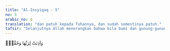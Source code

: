 ```yaml
---
title: "Al-Insyiqaq - 5"
no: 5
arabic_no: ٥
translation: "dan patuh kepada Tuhannya, dan sudah semestinya patuh."
tafsir: "Selanjutnya Allah menerangkan bahwa bila bumi dan gunung-gunung hancur berkeping-keping sehingga menjadi rata dan mengeluarkan apa yang ada di dalam \"perut\"-nya, maka hal itu adalah karena ketundukannya pada perintah Allah dan kepatuhan melakukan kehendak-Nya.\n\nDalam ayat-ayat lain, Allah berfirman:\n\nApabila bumi diguncangkan dengan guncangan yang dahsyat, dan bumi telah mengeluarkan beban-beban berat (yang dikandung)nya. (az-Zalzalah/99: 1-2)\n\nDan apabila kuburan-kuburan dibongkar. (al-Infithar/82: 4)\n\nMaka tidakkah dia mengetahui apabila apa yang di dalam kubur dikeluarkan. (al-'Adiyat/100: 9)\n\nUntuk tafsir pada kalimat \"langit terbelah\" di atas, dapat dilihat kembali pada telaah ilmiah Surah al-Insyiqaq/84:1-5, lihat pula telaah ilmiah Surah al-haqqah/69:16 dan Surah al-Infithar/82:1. Kemudian, kalimat yang mengikutinya: \"¦dan patuh kepada Tuhannya, dan sudah semestinya langit itu patuh\", mengandung pengertian bahwa kejadian itu berlangsung menurut sunatullah, yaitu menurut hukum-hukum Allah yang ada di alam semesta ini. Pengertian \"bumi diratakan, dan memuntahkan apa yang ada di dalamnya dan menjadi kosong\" adalah bahwa bumi benar-benar luluh lantak, baik terjadinya benturan dengan planet atau benda langit lainnya, karena hilang atau kacaunya gaya gravitasi. Luluh lantaknya bumi inilah yang juga menyebabkan seluruh isi bumi dimuntahkan dan menjadikan isi bumi kosong. Kemudian, kalimat yang mengikutinya: \"¦dan patuh kepada Tuhannya, dan sudah semestinya bumi itu patuh\", mengandung pengertian bahwa kejadian itu berlangsung menurut sunatullah, yaitu menurut hukum-hukum Allah yang ada di alam semesta ini."
---
```


وَاَذِنَتْ لِرَبِّهَا وَحُقَّتْۗ 
